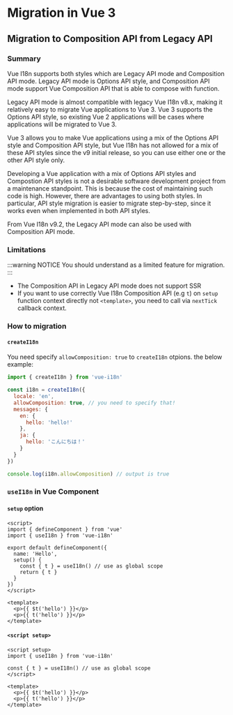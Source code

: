 # Migration in Vue 3

## Migration to Composition API from Legacy API

### Summary

Vue I18n supports both styles which are Legacy API mode and Composition API mode. Legacy API mode is Options API style, and Composition API mode support Vue Composition API that is able to compose with function.

Legacy API mode is almost compatible with legacy Vue I18n v8.x, making it relatively easy to migrate Vue applications to Vue 3. Vue 3 supports the Options API style, so existing Vue 2 applications will be cases where applications will be migrated to Vue 3.

Vue 3 allows you to make Vue applications using a mix of the Options API style and Composition API style, but Vue I18n has not allowed for a mix of these API styles since the v9 initial release, so you can use either one or the other API style only.

Developing a Vue application with a mix of Options API styles and Compostion API styles is not a desirable software development project from a maintenance standpoint. This is because the cost of maintaining such code is high. However, there are advantages to using both styles. In particular, API style migration is easier to migrate step-by-step, since it works even when implemented in both API styles.

From Vue I18n v9.2, the Legacy API mode can also be used with Composition API mode.

### Limitations

:::warning NOTICE
You should understand as a limited feature for migration.
:::

- The Composition API in Legacy API mode does not support SSR
- If you want to use correctly Vue I18n Composition API (e.g `t`) on `setup` function context directly not `<template>`, you need to call via `nextTick` callback context.

### How to migration

#### `createI18n`

You need specify `allowComposition: true` to `createI18n` otpions. the below example:

```js
import { createI18n } from 'vue-i18n'

const i18n = createI18n({
  locale: 'en',
  allowComposition: true, // you need to specify that!
  messages: {
    en: {
      hello: 'hello!'
    },
    ja: {
      hello: 'こんにちは！'
    }
  }
})

console.log(i18n.allowComposition) // output is true
```

### `useI18n` in Vue Component
#### `setup` option

```vue
<script>
import { defineComponent } from 'vue'
import { useI18n } from 'vue-i18n'

export default defineComponent({
  name: 'Hello',
  setup() {
    const { t } = useI18n() // use as global scope
    return { t }
  }
})
</script>

<template>
  <p>{{ $t('hello') }}</p>
  <p>{{ t('hello') }}</p>
</template>
```

#### `<script setup>`

```vue
<script setup>
import { useI18n } from 'vue-i18n'

const { t } = useI18n() // use as global scope
</script>

<template>
  <p>{{ $t('hello') }}</p>
  <p>{{ t('hello') }}</p>
</template>
```
